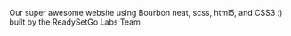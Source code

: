 Our super awesome website using Bourbon neat, scss, html5, and CSS3 :) built by the ReadySetGo Labs Team